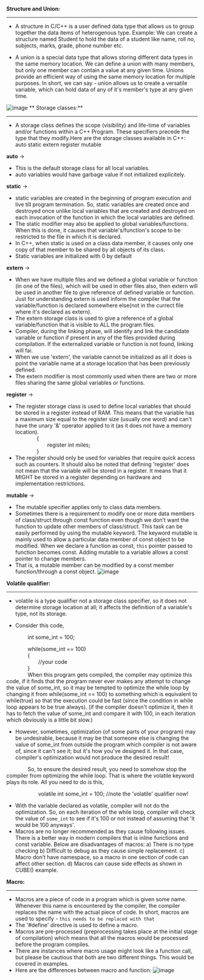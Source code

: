 **Structure and Union:**
********************
- A structure in C/C++ is a user defined data type that allows us to group together the data items of heterogenous type.
Example: We can create a structure named Student to hold the data of a student like name, roll no, subjects, marks, grade, phone number etc.

- A union is a special data type that allows storing different data types in the same memory location.
We can define a union with many members, but only one member can contain a value at any given time. Unions provide an efficient way of using the same memory location for multiple purposes. 
In short, we can say - union allows us to create a versatile variable, which can hold data of any of it's member's type at any given time.

![image](https://user-images.githubusercontent.com/47342068/112730725-245f0380-8f59-11eb-88af-43e89d4a8d95.png)
**
Storage classes:**
****************
- A storage class defines the scope (visibility) and life-time of variables and/or functions within a C++ Program. These specifiers precede the type that they modify.Here are the storage classes available in C++:
    auto
    static
    extern
    register
    mutable

**auto** ->
- This is the default storage class for all local variables.
- auto variables would have garbage value if not initialized explicitely.

**static** ->
- static variables are created in the beginning of program execution and 
    live till program termination. So, static variables are created once and destroyed once unlike local variables that are created and destroyed on each invocation of the function in which the local variables are defined.
- The static modifier may also be applied to 
    global variables/functions. When this is done, it causes that variable's/function's scope to be restricted to the file in which it is declared.
- In C++, when static is used on a class data member, it causes only one copy of that member to be shared by all objects of its class.
- Static variables are initialized with 0 by default

**extern** ->
- When we have multiple files and we defined a global variable or function (in one of the files), which will be used in other files also, then extern will be used in another file to give reference of defined variable or function. Just for understanding extern is used inform the compiler that the variable/function is declared somewhere else(not in the currect file where it's declared as extern).
- The extern storage class is used to give a reference of a global variable/function that is visible to ALL the program files.
- Compiler, during the linking phase, will identify and link the candidate variable or function if present in any of the files provided during compilation. If the externalized variable or function is not found, linking will fai.
- When we use 'extern', the variable cannot be initialized as all it does is point the variable name at a storage location that has been previously defined.
- The extern modifier is most commonly used when there are two or more files sharing the same global variables or functions.

**register** ->
- The register storage class is used to define local variables that should be stored in a register instead of RAM. This means that the variable has a maximum size equal to the register size (usually one word) and can't have the unary '&' operator applied to it (as it does not have a memory location).  
    {  
      register int  miles;  
    }  
- The register should only be used for variables that require quick access such as counters. It should also be noted that defining 'register' does not mean that the variable will be stored in a register. It means that it MIGHT be stored in a register depending on hardware and implementation restrictions.

**mutable** ->
- The mutable specifier applies only to class data members.
- Sometimes there is a requirement to modify one or more data members of class/struct through const function even though we don’t want the function to update other members of class/struct. This task can be easily performed by using the mutable keyword. The keyword mutable is mainly used to allow a particular data member of const object to be modified. When we declare a function as const, `this` pointer passed to function becomes const. Adding mutable to a variable allows a const pointer to change members.
- That is, a mutable member can be modified by a const member function/through a const object.
![image](https://user-images.githubusercontent.com/47342068/112732947-13b38b00-8f63-11eb-9b34-7c8a4c91328a.png)


**Volatile qualifier:**
******************
- volatile is a type qualifier not a storage class specifier, so it does not determine storage location at all; it affects the definition of a variable's type, not its storage.

- Consider this code,  

    int some_int = 100;  

    while(some_int == 100)  
    {  
      //your code  
    }  
    When this program gets compiled, the compiler may optimize this code, if it finds that the program never ever makes any attempt to change the value of some_int, so it may be tempted to optimize the while loop by changing it from while(some_int == 100) to something which is equivalent to while(true) so that the execution could be fast (since the condition in while loop appears to be true always). (if the compiler doesn't optimize it, then it has to fetch the value of some_int and compare it with 100, in each iteration which obviously is a little bit slow.)

- However, sometimes, optimization (of some parts of your program) may be undesirable, because it may be that someone else is changing the value of some_int from outside the program which compiler is not aware of, since it can't see it; but it's how you've designed it. In that case, compiler's optimization would not produce the desired result!

    So, to ensure the desired result, you need to somehow stop the compiler from optimizing the while loop. That is where the volatile keyword plays its role. All you need to do is this,

      volatile int some_int = 100; //note the 'volatile' qualifier now!
- With the variable declared as volatile, compiler will not do the optimization. So, on each iteration of the while loop, compiler will check the value of `some_int` to see if it's 100 or not instead of assuming that 'it would be 100 anyways'.
- Macros are no longer recommended as they cause following issues. There is a better way in modern compilers that is inline functions and const variable. Below are disadvantages of macros:
a) There is no type checking
b) Difficult to debug as they cause simple replacement.
c) Macro don’t have namespace, so a macro in one section of code can affect other section.
d) Macros can cause side effects as shown in CUBE() example.

**Macro:**
*******
- Macros are a piece of code in a program which is given some name. Whenever this name is encountered by the compiler, the compiler replaces the name with the actual piece of code. In short, macros are used to specify - `this needs to be replaced with that`
- The '#define' directive is used to define a macro.
- Macros are pre-processed (preprocessing takes place at the initial stage of compilation) which means that all the macros would be processed before the program compiles.
- There are instances where macro usage might look like a function call, but please be cautious that both are two different things. This would be covered in examples.
- Here are tbe differences between macro and function:
![image](https://user-images.githubusercontent.com/47342068/112739073-c816d680-8f8e-11eb-8c70-6486fb56fa8f.png)

